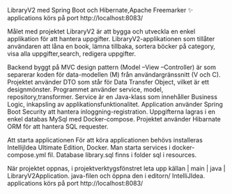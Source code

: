 LibraryV2 med Spring Boot och Hibernate,Apache Freemarker ✨
applications körs på port http://localhost:8083/

Målet med projektet LibraryV2 är att bygga och utveckla en enkel applikation för att hantera uppgifter.
LibraryV2-applikationen som tillåter användaren att låna en book, lämna tillbaka, sortera böcker på category, visa alla uppgifter,search, redigera uppgifter.

Backend byggt på MVC design pattern (Model –View –Controller) är som separerar koden för data-modellen (M) från användargränssnitt (V och C). Projektet använder DTO som står för Data Transfer Object, vilket är ett designmönster. Programmet använder service, model, repository,transformer. Service är en Java-klass som innehåller Business Logic, inkapsling av applikationsfunktionalitet. Application använder Spring Boot Security att hantera inloggning-registration. Uppgifterna lagras i en enkel databas MySql med Docker-compose. Projektet använder Hibarnate ORM för att hantera SQL requester.

Att starta applicationen
För att köra applicationen behövs installeras IntellijIdea Ultimate Edition, Docker. Man starta services i docker-compose.yml fil. Database library.sql finns i folder sql i resources.

När projektet oppnas, i projektverktygsfönstret leta upp källan | main | java | LibraryV2Application. java-filen och öppna den i editorn/ IntelliJIdea. applications körs på port http://localhost:8083/
